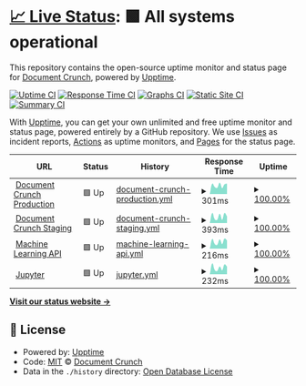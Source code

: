 # [📈 Live Status](https://Document-Crunch.github.io/uptime): <!--live status--> **🟩 All systems operational**

This repository contains the open-source uptime monitor and status page for [Document Crunch](www.documentcrunch.com), powered by [Upptime](https://github.com/upptime/upptime).

[![Uptime CI](https://github.com/Document-Crunch/uptime/workflows/Uptime%20CI/badge.svg)](https://github.com/Document-Crunch/uptime/actions?query=workflow%3A%22Uptime+CI%22)
[![Response Time CI](https://github.com/Document-Crunch/uptime/workflows/Response%20Time%20CI/badge.svg)](https://github.com/Document-Crunch/uptime/actions?query=workflow%3A%22Response+Time+CI%22)
[![Graphs CI](https://github.com/Document-Crunch/uptime/workflows/Graphs%20CI/badge.svg)](https://github.com/Document-Crunch/uptime/actions?query=workflow%3A%22Graphs+CI%22)
[![Static Site CI](https://github.com/Document-Crunch/uptime/workflows/Static%20Site%20CI/badge.svg)](https://github.com/Document-Crunch/uptime/actions?query=workflow%3A%22Static+Site+CI%22)
[![Summary CI](https://github.com/Document-Crunch/uptime/workflows/Summary%20CI/badge.svg)](https://github.com/Document-Crunch/uptime/actions?query=workflow%3A%22Summary+CI%22)

With [Upptime](https://upptime.js.org), you can get your own unlimited and free uptime monitor and status page, powered entirely by a GitHub repository. We use [Issues](https://github.com/Document-Crunch/uptime/issues) as incident reports, [Actions](https://github.com/Document-Crunch/uptime/actions) as uptime monitors, and [Pages](https://Document-Crunch.github.io/uptime) for the status page.

<!--start: status pages-->
<!-- This summary is generated by Upptime (https://github.com/upptime/upptime) -->
<!-- Do not edit this manually, your changes will be overwritten -->
<!-- prettier-ignore -->
| URL | Status | History | Response Time | Uptime |
| --- | ------ | ------- | ------------- | ------ |
| <img alt="" src="https://favicons.githubusercontent.com/app.documentcrunch.com" height="13"> [Document Crunch Production](https://app.documentcrunch.com) | 🟩 Up | [document-crunch-production.yml](https://github.com/Document-Crunch/uptime/commits/HEAD/history/document-crunch-production.yml) | <details><summary><img alt="Response time graph" src="./graphs/document-crunch-production/response-time-week.png" height="20"> 301ms</summary><br><a href="https://Document-Crunch.github.io/uptime/history/document-crunch-production"><img alt="Response time 287" src="https://img.shields.io/endpoint?url=https%3A%2F%2Fraw.githubusercontent.com%2FDocument-Crunch%2Fuptime%2FHEAD%2Fapi%2Fdocument-crunch-production%2Fresponse-time.json"></a><br><a href="https://Document-Crunch.github.io/uptime/history/document-crunch-production"><img alt="24-hour response time 363" src="https://img.shields.io/endpoint?url=https%3A%2F%2Fraw.githubusercontent.com%2FDocument-Crunch%2Fuptime%2FHEAD%2Fapi%2Fdocument-crunch-production%2Fresponse-time-day.json"></a><br><a href="https://Document-Crunch.github.io/uptime/history/document-crunch-production"><img alt="7-day response time 301" src="https://img.shields.io/endpoint?url=https%3A%2F%2Fraw.githubusercontent.com%2FDocument-Crunch%2Fuptime%2FHEAD%2Fapi%2Fdocument-crunch-production%2Fresponse-time-week.json"></a><br><a href="https://Document-Crunch.github.io/uptime/history/document-crunch-production"><img alt="30-day response time 293" src="https://img.shields.io/endpoint?url=https%3A%2F%2Fraw.githubusercontent.com%2FDocument-Crunch%2Fuptime%2FHEAD%2Fapi%2Fdocument-crunch-production%2Fresponse-time-month.json"></a><br><a href="https://Document-Crunch.github.io/uptime/history/document-crunch-production"><img alt="1-year response time 287" src="https://img.shields.io/endpoint?url=https%3A%2F%2Fraw.githubusercontent.com%2FDocument-Crunch%2Fuptime%2FHEAD%2Fapi%2Fdocument-crunch-production%2Fresponse-time-year.json"></a></details> | <details><summary><a href="https://Document-Crunch.github.io/uptime/history/document-crunch-production">100.00%</a></summary><a href="https://Document-Crunch.github.io/uptime/history/document-crunch-production"><img alt="All-time uptime 99.91%" src="https://img.shields.io/endpoint?url=https%3A%2F%2Fraw.githubusercontent.com%2FDocument-Crunch%2Fuptime%2FHEAD%2Fapi%2Fdocument-crunch-production%2Fuptime.json"></a><br><a href="https://Document-Crunch.github.io/uptime/history/document-crunch-production"><img alt="24-hour uptime 100.00%" src="https://img.shields.io/endpoint?url=https%3A%2F%2Fraw.githubusercontent.com%2FDocument-Crunch%2Fuptime%2FHEAD%2Fapi%2Fdocument-crunch-production%2Fuptime-day.json"></a><br><a href="https://Document-Crunch.github.io/uptime/history/document-crunch-production"><img alt="7-day uptime 100.00%" src="https://img.shields.io/endpoint?url=https%3A%2F%2Fraw.githubusercontent.com%2FDocument-Crunch%2Fuptime%2FHEAD%2Fapi%2Fdocument-crunch-production%2Fuptime-week.json"></a><br><a href="https://Document-Crunch.github.io/uptime/history/document-crunch-production"><img alt="30-day uptime 99.87%" src="https://img.shields.io/endpoint?url=https%3A%2F%2Fraw.githubusercontent.com%2FDocument-Crunch%2Fuptime%2FHEAD%2Fapi%2Fdocument-crunch-production%2Fuptime-month.json"></a><br><a href="https://Document-Crunch.github.io/uptime/history/document-crunch-production"><img alt="1-year uptime 99.91%" src="https://img.shields.io/endpoint?url=https%3A%2F%2Fraw.githubusercontent.com%2FDocument-Crunch%2Fuptime%2FHEAD%2Fapi%2Fdocument-crunch-production%2Fuptime-year.json"></a></details>
| <img alt="" src="https://favicons.githubusercontent.com/app.ml.documentcrunch.com" height="13"> [Document Crunch Staging](https://app.ml.documentcrunch.com) | 🟩 Up | [document-crunch-staging.yml](https://github.com/Document-Crunch/uptime/commits/HEAD/history/document-crunch-staging.yml) | <details><summary><img alt="Response time graph" src="./graphs/document-crunch-staging/response-time-week.png" height="20"> 393ms</summary><br><a href="https://Document-Crunch.github.io/uptime/history/document-crunch-staging"><img alt="Response time 315" src="https://img.shields.io/endpoint?url=https%3A%2F%2Fraw.githubusercontent.com%2FDocument-Crunch%2Fuptime%2FHEAD%2Fapi%2Fdocument-crunch-staging%2Fresponse-time.json"></a><br><a href="https://Document-Crunch.github.io/uptime/history/document-crunch-staging"><img alt="24-hour response time 397" src="https://img.shields.io/endpoint?url=https%3A%2F%2Fraw.githubusercontent.com%2FDocument-Crunch%2Fuptime%2FHEAD%2Fapi%2Fdocument-crunch-staging%2Fresponse-time-day.json"></a><br><a href="https://Document-Crunch.github.io/uptime/history/document-crunch-staging"><img alt="7-day response time 393" src="https://img.shields.io/endpoint?url=https%3A%2F%2Fraw.githubusercontent.com%2FDocument-Crunch%2Fuptime%2FHEAD%2Fapi%2Fdocument-crunch-staging%2Fresponse-time-week.json"></a><br><a href="https://Document-Crunch.github.io/uptime/history/document-crunch-staging"><img alt="30-day response time 327" src="https://img.shields.io/endpoint?url=https%3A%2F%2Fraw.githubusercontent.com%2FDocument-Crunch%2Fuptime%2FHEAD%2Fapi%2Fdocument-crunch-staging%2Fresponse-time-month.json"></a><br><a href="https://Document-Crunch.github.io/uptime/history/document-crunch-staging"><img alt="1-year response time 315" src="https://img.shields.io/endpoint?url=https%3A%2F%2Fraw.githubusercontent.com%2FDocument-Crunch%2Fuptime%2FHEAD%2Fapi%2Fdocument-crunch-staging%2Fresponse-time-year.json"></a></details> | <details><summary><a href="https://Document-Crunch.github.io/uptime/history/document-crunch-staging">100.00%</a></summary><a href="https://Document-Crunch.github.io/uptime/history/document-crunch-staging"><img alt="All-time uptime 100.00%" src="https://img.shields.io/endpoint?url=https%3A%2F%2Fraw.githubusercontent.com%2FDocument-Crunch%2Fuptime%2FHEAD%2Fapi%2Fdocument-crunch-staging%2Fuptime.json"></a><br><a href="https://Document-Crunch.github.io/uptime/history/document-crunch-staging"><img alt="24-hour uptime 100.00%" src="https://img.shields.io/endpoint?url=https%3A%2F%2Fraw.githubusercontent.com%2FDocument-Crunch%2Fuptime%2FHEAD%2Fapi%2Fdocument-crunch-staging%2Fuptime-day.json"></a><br><a href="https://Document-Crunch.github.io/uptime/history/document-crunch-staging"><img alt="7-day uptime 100.00%" src="https://img.shields.io/endpoint?url=https%3A%2F%2Fraw.githubusercontent.com%2FDocument-Crunch%2Fuptime%2FHEAD%2Fapi%2Fdocument-crunch-staging%2Fuptime-week.json"></a><br><a href="https://Document-Crunch.github.io/uptime/history/document-crunch-staging"><img alt="30-day uptime 100.00%" src="https://img.shields.io/endpoint?url=https%3A%2F%2Fraw.githubusercontent.com%2FDocument-Crunch%2Fuptime%2FHEAD%2Fapi%2Fdocument-crunch-staging%2Fuptime-month.json"></a><br><a href="https://Document-Crunch.github.io/uptime/history/document-crunch-staging"><img alt="1-year uptime 100.00%" src="https://img.shields.io/endpoint?url=https%3A%2F%2Fraw.githubusercontent.com%2FDocument-Crunch%2Fuptime%2FHEAD%2Fapi%2Fdocument-crunch-staging%2Fuptime-year.json"></a></details>
| <img alt="" src="https://favicons.githubusercontent.com/api.ml.documentcrunch.com" height="13"> [Machine Learning API](https://api.ml.documentcrunch.com/docs) | 🟩 Up | [machine-learning-api.yml](https://github.com/Document-Crunch/uptime/commits/HEAD/history/machine-learning-api.yml) | <details><summary><img alt="Response time graph" src="./graphs/machine-learning-api/response-time-week.png" height="20"> 216ms</summary><br><a href="https://Document-Crunch.github.io/uptime/history/machine-learning-api"><img alt="Response time 188" src="https://img.shields.io/endpoint?url=https%3A%2F%2Fraw.githubusercontent.com%2FDocument-Crunch%2Fuptime%2FHEAD%2Fapi%2Fmachine-learning-api%2Fresponse-time.json"></a><br><a href="https://Document-Crunch.github.io/uptime/history/machine-learning-api"><img alt="24-hour response time 250" src="https://img.shields.io/endpoint?url=https%3A%2F%2Fraw.githubusercontent.com%2FDocument-Crunch%2Fuptime%2FHEAD%2Fapi%2Fmachine-learning-api%2Fresponse-time-day.json"></a><br><a href="https://Document-Crunch.github.io/uptime/history/machine-learning-api"><img alt="7-day response time 216" src="https://img.shields.io/endpoint?url=https%3A%2F%2Fraw.githubusercontent.com%2FDocument-Crunch%2Fuptime%2FHEAD%2Fapi%2Fmachine-learning-api%2Fresponse-time-week.json"></a><br><a href="https://Document-Crunch.github.io/uptime/history/machine-learning-api"><img alt="30-day response time 193" src="https://img.shields.io/endpoint?url=https%3A%2F%2Fraw.githubusercontent.com%2FDocument-Crunch%2Fuptime%2FHEAD%2Fapi%2Fmachine-learning-api%2Fresponse-time-month.json"></a><br><a href="https://Document-Crunch.github.io/uptime/history/machine-learning-api"><img alt="1-year response time 188" src="https://img.shields.io/endpoint?url=https%3A%2F%2Fraw.githubusercontent.com%2FDocument-Crunch%2Fuptime%2FHEAD%2Fapi%2Fmachine-learning-api%2Fresponse-time-year.json"></a></details> | <details><summary><a href="https://Document-Crunch.github.io/uptime/history/machine-learning-api">100.00%</a></summary><a href="https://Document-Crunch.github.io/uptime/history/machine-learning-api"><img alt="All-time uptime 100.00%" src="https://img.shields.io/endpoint?url=https%3A%2F%2Fraw.githubusercontent.com%2FDocument-Crunch%2Fuptime%2FHEAD%2Fapi%2Fmachine-learning-api%2Fuptime.json"></a><br><a href="https://Document-Crunch.github.io/uptime/history/machine-learning-api"><img alt="24-hour uptime 100.00%" src="https://img.shields.io/endpoint?url=https%3A%2F%2Fraw.githubusercontent.com%2FDocument-Crunch%2Fuptime%2FHEAD%2Fapi%2Fmachine-learning-api%2Fuptime-day.json"></a><br><a href="https://Document-Crunch.github.io/uptime/history/machine-learning-api"><img alt="7-day uptime 100.00%" src="https://img.shields.io/endpoint?url=https%3A%2F%2Fraw.githubusercontent.com%2FDocument-Crunch%2Fuptime%2FHEAD%2Fapi%2Fmachine-learning-api%2Fuptime-week.json"></a><br><a href="https://Document-Crunch.github.io/uptime/history/machine-learning-api"><img alt="30-day uptime 100.00%" src="https://img.shields.io/endpoint?url=https%3A%2F%2Fraw.githubusercontent.com%2FDocument-Crunch%2Fuptime%2FHEAD%2Fapi%2Fmachine-learning-api%2Fuptime-month.json"></a><br><a href="https://Document-Crunch.github.io/uptime/history/machine-learning-api"><img alt="1-year uptime 100.00%" src="https://img.shields.io/endpoint?url=https%3A%2F%2Fraw.githubusercontent.com%2FDocument-Crunch%2Fuptime%2FHEAD%2Fapi%2Fmachine-learning-api%2Fuptime-year.json"></a></details>
| <img alt="" src="https://favicons.githubusercontent.com/jupyter.ml.documentcrunch.com" height="13"> [Jupyter](https://jupyter.ml.documentcrunch.com/hub/api) | 🟩 Up | [jupyter.yml](https://github.com/Document-Crunch/uptime/commits/HEAD/history/jupyter.yml) | <details><summary><img alt="Response time graph" src="./graphs/jupyter/response-time-week.png" height="20"> 232ms</summary><br><a href="https://Document-Crunch.github.io/uptime/history/jupyter"><img alt="Response time 176" src="https://img.shields.io/endpoint?url=https%3A%2F%2Fraw.githubusercontent.com%2FDocument-Crunch%2Fuptime%2FHEAD%2Fapi%2Fjupyter%2Fresponse-time.json"></a><br><a href="https://Document-Crunch.github.io/uptime/history/jupyter"><img alt="24-hour response time 265" src="https://img.shields.io/endpoint?url=https%3A%2F%2Fraw.githubusercontent.com%2FDocument-Crunch%2Fuptime%2FHEAD%2Fapi%2Fjupyter%2Fresponse-time-day.json"></a><br><a href="https://Document-Crunch.github.io/uptime/history/jupyter"><img alt="7-day response time 232" src="https://img.shields.io/endpoint?url=https%3A%2F%2Fraw.githubusercontent.com%2FDocument-Crunch%2Fuptime%2FHEAD%2Fapi%2Fjupyter%2Fresponse-time-week.json"></a><br><a href="https://Document-Crunch.github.io/uptime/history/jupyter"><img alt="30-day response time 185" src="https://img.shields.io/endpoint?url=https%3A%2F%2Fraw.githubusercontent.com%2FDocument-Crunch%2Fuptime%2FHEAD%2Fapi%2Fjupyter%2Fresponse-time-month.json"></a><br><a href="https://Document-Crunch.github.io/uptime/history/jupyter"><img alt="1-year response time 176" src="https://img.shields.io/endpoint?url=https%3A%2F%2Fraw.githubusercontent.com%2FDocument-Crunch%2Fuptime%2FHEAD%2Fapi%2Fjupyter%2Fresponse-time-year.json"></a></details> | <details><summary><a href="https://Document-Crunch.github.io/uptime/history/jupyter">100.00%</a></summary><a href="https://Document-Crunch.github.io/uptime/history/jupyter"><img alt="All-time uptime 99.93%" src="https://img.shields.io/endpoint?url=https%3A%2F%2Fraw.githubusercontent.com%2FDocument-Crunch%2Fuptime%2FHEAD%2Fapi%2Fjupyter%2Fuptime.json"></a><br><a href="https://Document-Crunch.github.io/uptime/history/jupyter"><img alt="24-hour uptime 100.00%" src="https://img.shields.io/endpoint?url=https%3A%2F%2Fraw.githubusercontent.com%2FDocument-Crunch%2Fuptime%2FHEAD%2Fapi%2Fjupyter%2Fuptime-day.json"></a><br><a href="https://Document-Crunch.github.io/uptime/history/jupyter"><img alt="7-day uptime 100.00%" src="https://img.shields.io/endpoint?url=https%3A%2F%2Fraw.githubusercontent.com%2FDocument-Crunch%2Fuptime%2FHEAD%2Fapi%2Fjupyter%2Fuptime-week.json"></a><br><a href="https://Document-Crunch.github.io/uptime/history/jupyter"><img alt="30-day uptime 100.00%" src="https://img.shields.io/endpoint?url=https%3A%2F%2Fraw.githubusercontent.com%2FDocument-Crunch%2Fuptime%2FHEAD%2Fapi%2Fjupyter%2Fuptime-month.json"></a><br><a href="https://Document-Crunch.github.io/uptime/history/jupyter"><img alt="1-year uptime 99.93%" src="https://img.shields.io/endpoint?url=https%3A%2F%2Fraw.githubusercontent.com%2FDocument-Crunch%2Fuptime%2FHEAD%2Fapi%2Fjupyter%2Fuptime-year.json"></a></details>

<!--end: status pages-->

[**Visit our status website →**](https://Document-Crunch.github.io/uptime)

## 📄 License

- Powered by: [Upptime](https://github.com/upptime/upptime)
- Code: [MIT](./LICENSE) © [Document Crunch](www.documentcrunch.com)
- Data in the `./history` directory: [Open Database License](https://opendatacommons.org/licenses/odbl/1-0/)
